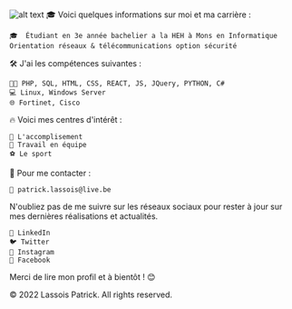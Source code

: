 ![alt text](https://www.google.com/url?sa=i&url=https%3A%2F%2Fpixabay.com%2Fimages%2Fsearch%2Fprogram%2F&psig=AOvVaw0wCISGwCE3EWoLypFInL2K&ust=1703068381007000&source=images&cd=vfe&ved=0CBEQjRxqFwoTCMjx2aamm4MDFQAAAAAdAAAAABAE)
🎓 Voici quelques informations sur moi et ma carrière :

    🎓  Étudiant en 3e année bachelier a la HEH à Mons en Informatique Orientation réseaux & télécommunications option sécurité
    
🛠 J'ai les compétences suivantes :

    👩‍💻 PHP, SQL, HTML, CSS, REACT, JS, JQuery, PYTHON, C#
    💻 Linux, Windows Server
    🌐 Fortinet, Cisco

🔥 Voici mes centres d'intérêt :

    🚀 L'accomplisement
    🤝 Travail en équipe
    ⚽ Le sport 

🤝 Pour me contacter :

    📧 patrick.lassois@live.be

N'oubliez pas de me suivre sur les réseaux sociaux pour rester à jour sur mes dernières réalisations et actualités.

    💙 LinkedIn
    🐦 Twitter
    📸 Instagram
    👥 Facebook

Merci de lire mon profil et à bientôt ! 😊

©️ 2022 Lassois Patrick. All rights reserved.
